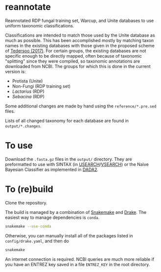 # reannotate
Reannotated RDP fungal training set, Warcup, and Unite databases to use uniform taxonomic classifications.

Classifications are intended to match those used by the Unite database as much as possible.
This has been accomplished mostly by matching taxon names in the existing databases with those given in the proposed scheme of [Tedersoo (2017)](https://doi.org/10.1101/240929).
For certain groups, the existing databases are not specific enough to be directly mapped,
often because of taxonomic "splitting" since they were compiled, 
so taxonomic annotations are downloaded from NCBI.
The groups for which this is done in the current version is:

 - Protista (Unite)
 - Non-Fungi (RDP training set)
 - *Lactarius* (RDP)
 - *Sebacina* (RDP)

Some additional changes are made by hand using the `reference/*.pre.sed` files.

Lists of all changed taxonomy for each database are found in `output/*.changes`.

# To use
Download the `.fasta.gz` files in the `output/` directory.
They are preformatted to use with SINTAX (in [USEARCH](https://www.drive5.com/usearch/)/[VSEARCH](https://github.com/torognes/vsearch))
or the Naïve Bayesian Classifier as implemented in [DADA2](http://benjjneb.github.io/dada2/).

# To (re)build
Clone the repository.

The build is managed by a combination of [Snakemake](https://snakemake.readthedocs.io/) and [Drake](https://github.com/ropensci/drake).
The easiest way to manage dependencies is `conda`.

```sh
snakemake --use-conda
```

Otherwise, you can manually install all of the packages listed in `config/drake.yaml`, and then do
```sh
snakemake
```

An internet connection is required.
NCBI queries are much more reliable if you have an ENTREZ key saved in a file `ENTREZ_KEY` in the root directory.
